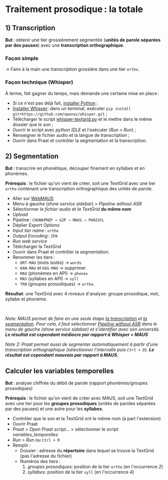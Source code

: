 # Traitement prosodique : la totale

## 1) Transcription
**But** : obtenir une tier grossièrement segmentée (**unités de parole séparées par des pauses**) avec une **transcription orthographique**.

### Façon simple
→ Faire à la main une transcription grossière dans une tier `ortho`.

### Façon technique (Whisper)
À terme, fait gagner du temps, mais demande une certaine mise en place :

- Si ce n'est pas déjà fait, <u>[installer Python](https://www.python.org/downloads/)</u> ;
- <u>Installer Whisper</u>: dans un terminal, exécuter `pip install git+https://github.com/openai/whisper.git` ;
- Télécharger le script [whisper-textgrid.py](whisper-textgrid.py) et le mettre dans le même dossier que le son ;
- Ouvrir le script avec *python IDLE* et l'exécuter (*Run > Run*) ;
- Renseigner le fichier audio et la langue de transcription ;
- Ouvrir dans Praat et contrôler la segmentation et la transcription.


## 2) Segmentation

**But** : transcrire en phonétique, découper finement en syllabes et en phonèmes.

**Prérequis** : le fichier qu'on vient de créer, soit une TextGrid avec une tier `ortho` contenant une transcription orthographique des unités de parole.

- Aller sur [WebMAUS](https://clarin.phonetik.uni-muenchen.de/BASWebServices/interface/WebMAUSGeneral)
- Menu à gauche (*show service sidebar*) > *Pipeline without ASR*
- Sélectionner *le fichier audio* et *la TextGrid* **du même nom**
- *Upload*
- Pipeline : `CHUNKPREP → G2P → MAUS → PHO2SYL`
- Déplier *Expert Options*
- *Input tier name* : `ortho`
- *Output Encoding* : `IPA`
- *Run web service*
- Télécharger la TextGrid
- Ouvrir dans Praat et contrôler la segmentation.
- Renommer les tiers :
	- `ORT-MAU` (mots isolés) → `words`
	- `KAN-MAU` et `KAS-MAU` → supprimer
	- `MAU` (phonèmes en API) → `phones`
	- `MAS` (syllabes en API) → `syll`
	- `TRN` (groupes prosodiques) → `ortho`.

**Résultat**: une TextGrid avec 4 niveaux d'analyse: groupe prosodique, mot, syllabe et phonème.

<br>

*Note: MAUS permet de faire en une seule étape <u>la transcription</u> et <u>la segmentation</u>. Pour cela, il faut sélectionner <u>Pipeline without ASR</u> dans le menu de gauche (show service sidebar) et s'identifier avec son université. **Le résultat est cependant médiocre par rapport à Whisper + MAUS***

*Note 2: Praat permet aussi de segmenter automatiquement à partir d'une transcription orthographique (sélectionner l'intervalle puis `Ctrl + D`). **Le résultat est cependant mauvais par rapport à MAUS.***


## Calculer les variables temporelles

**But** : analyse chiffrée du débit de parole (rapport phonèmes/groupes prosodiques)

**Prérequis** : le fichier qu'on vient de créer avec MAUS, soit une TextGrid avec une tier pour les **groupes prosodiques** (unités de paroles séparées par des pauses) et une autre pour les **syllabes**.

- Contrôler que le son et la TextGrid ont le même nom (à part l'extension)
- Ouvrir Praat
- *Praat* > *Open Praat script...* > sélectionner le script *variables_temporelles*
- *Run* > *Run* ou `Ctrl + R`
- Remplir : 
	- Dossier : adresse du **répertoire** dans lequel se trouve la TextGrid (pas l'adresse du fichier)
	- Numéros des tiers :
		1. *groupes prosodiques*: position de la tier `ortho` (en l'occurrence *2*)
		2. *syllabes*: position de la tier `syll` (en l'occurrence *4*)

